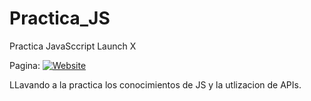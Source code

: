 # Practica_JS
 Practica JavaSccript Launch X

Pagina: [![Website](https://img.shields.io/badge/-PAGINA%20WEB-ff652f)](https://meclajer.github.io/Practica_JS/)

LLavando a la practica los conocimientos de JS y la utlizacion de APIs.